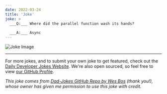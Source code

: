 ```yaml
---
date: 2022-03-24
title: 'Joke'
joke: >
  ___Q:___ Where did the parallel function wash its hands?
  
  ___A:___ Async
---
```



![Joke Image](https://private.xtrp.io/projects/DailyDeveloperJokes/public_image_server/images/5e1258ab6087f.png)

---

For more jokes, and to submit your own joke to get featured, check out the [Daily Developer Jokes Website](https://dailydeveloperjokes.github.io/). We're also open sourced, so feel free to view [our GitHub Profile](https://github.com/dailydeveloperjokes).


_This joke comes from [Dad-Jokes GitHub Repo by Wes Bos](https://github.com/wesbos/dad-jokes) (thank you!), whose owner has given me permission to use this joke with credit._

<!--
Joke text:
**Q:** Where did the parallel function wash its hands?

**A:** Async
 -->


